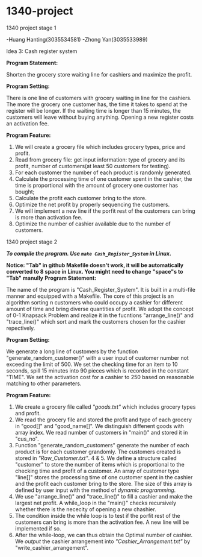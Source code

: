  # 1340-project
1340 project stage 1

-Huang Hanting(3035534581)
-Zhong Yan(3035533989)

Idea 3: Cash register system

**Program Statement:** 

Shorten the grocery store waiting line for cashiers and maximize the profit.

**Program Setting:**

There is one line of customers with grocery waiting in line for the cashiers. The more the grocery one customer has, the time it takes to spend at the register will be longer. If the waiting time is longer than 15 minutes, the customers will leave without buying anything. Opening a new register costs an activation fee. 

**Program Feature:**
1. We will create a grocery file which includes grocery types, price and profit.
2. Read from grocery file: get input information: type of grocery and its profit, number of customers(at least 50 customers for testing).
3. For each customer the number of each product is randomly generated.
4. Calculate the processing time of one customer spent in the cashier, the time is proportional with the amount of grocery one customer has bought;
5. Calculate the profit each customer bring to the store.
6. Optimize the net profit by properly sequencing the customers. 
7. We will implement a new line if the porfit rest of the customers can bring is more than activation fee.
8. Optimize the number of cashier available due to the number of customers.

1340 project stage 2

***To compile the program. Use `make Cash_Register_System` in Linux.***

**Notice: "Tab" in github Makefile doesn't work, it will be automatically converted to 8 space in Linux. You might need to change** **"space"s to "Tab" manully**
**Program Statement:**

The name of the program is "Cash_Register_System". It is built in a multi-file manner and equipped with a Makefile.
The core of this project is an algorithm sorting n customers who could occupy a cashier for different amount of time and bring diverse quantities of profit. We adopt the concept of 0-1 Knapsack Problem and realize it in the fucntions "arrange_line()" and "trace_line()" which sort and mark the customers chosen for the cashier repectively.


**Program Setting:**

We generate a long line of customers by the function "generate_random_customer()" with a user input of customer number not exceeding the limit of 500. We set the checking time for an item to 10 seconds, spill 15 minutes into 90 pieces which is recorded in the constant "TIME". We set the activation cost for a cashier to 250 based on reasonable matching to other parameters.

**Program Feature:**
1. We create a grocery file called *"goods.txt"* which includes grocery types and profit.
2. We read the grocery file and stored the profit and type of each grocery in "good[]" and "good_name[]". We distinguish diffenent goods with array index. We read number of customers in "main()" and stored it in "cus_no".
3. Function "generate_random_customers" generate the number of each product is for each customer grandomly. The customers created is stored in *"Raw_Customer.txt"*.
4 & 5. We define a structure called "customer" to store the number of items which is proportional to the checking time and profit of a customer. An array of customer type "line[]" stores the processing time of one customer spent in the cashier and the profit each customer bring to the store. The size of this array is defined by user input with the method of *dynamic programming*.
6. We use "arrange_line()" and "trace_line()" to fill a cashier and make the largest net profit. A while_loop in the "main()" checks recursively whether there is the nececity of opening a new chashier.  
7. The condition inside the while loop is to test if the porfit rest of the customers can bring is more than the activation fee.  A new line will be implemented if so.
8. After the while-loop, we can thus obtain the Optimal number of cashier. We *output* the cashier arrangement into *"Cashier_Arrangement.txt"* by "write_cashier_arrangement".
